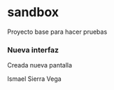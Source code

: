 # sandbox
Proyecto base para hacer pruebas

### Nueva interfaz

Creada nueva pantalla

Ismael Sierra Vega
